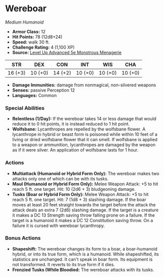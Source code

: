 # Wereboar

*Medium* *Humanoid*

- **Armor Class:** 12
- **Hit Points:** 78 (12d8+24)
- **Speed:** walk 30 ft.
- **Challenge Rating:** 4 (1,100 XP)
- **Source:** [Level Up Advanced 5e Monstrous Menagerie](https://www.levelup5e.com)

| STR | DEX | CON | INT | WIS | CHA |
| --- | --- | --- | --- | --- | --- |
| 16 (+3) | 10 (+0) | 14 (+2) | 10 (+0) | 10 (+0) | 10 (+0) |

- **Damage Immunities:** damage from nonmagical, non-silvered weapons
- **Senses:** passive Perception 12
- **Languages:** Common
### Special Abilities
- **Relentless (1/Day):** If the wereboar takes 14 or less damage that would reduce it to 0 hit points, it is instead reduced to 1 hit point.
- **Wolfsbane:** Lycanthropes are repelled by the wolfsbane flower. A lycanthrope in hybrid or beast form is poisoned while within 10 feet of a living or dried wolfsbane flower that it can smell. If wolfsbane is applied to a weapon or ammunition, lycanthropes are damaged by the weapon as if it were silver. An application of wolfsbane lasts for 1 hour.
### Actions
- **Multiattack (Humanoid or Hybrid Form Only):** The wereboar makes two attacks  only one of which can be with its tusks.
- **Maul (Humanoid or Hybrid Form Only):** Melee Weapon Attack: +5 to hit  reach 5 ft.  one target. Hit: 10 (2d6 + 3) bludgeoning damage.
- **Tusks (Boar or Hybrid Form Only):** Melee Weapon Attack: +5 to hit  reach 5 ft.  one target. Hit: 7 (1d8 + 3) slashing damage. If the boar moves at least 20 feet straight towards the target before the attack  the attack deals an extra 7 (2d6) slashing damage. If the target is a creature  it makes a DC 13 Strength saving throw  falling prone on a failure. If the target is a humanoid  it makes a DC 12 Constitution saving throw. On a failure  it is cursed with wereboar lycanthropy.
### Bonus Actions
- **Shapeshift:** The wereboar changes its form to a boar, a boar-humanoid hybrid, or into its true form, which is a humanoid. While shapeshifted, its statistics are unchanged. It can't speak in boar form. Its equipment is not transformed. It reverts to its true form if it dies.
- **Frenzied Tusks (While Bloodied:** The wereboar attacks with its tusks.
